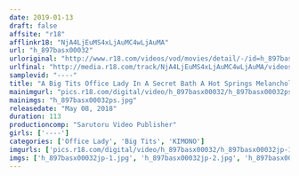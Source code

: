 ```yaml
---
date: 2019-01-13
draft: false
affsite: "r18"
afflinkr18: "NjA4LjEuMS4xLjAuMC4wLjAuMA"
url: "h_897basx00032"
urloriginal: "http://www.r18.com/videos/vod/movies/detail/-/id=h_897basx00032"
urlfinal: "http://media.r18.com/track/NjA4LjEuMS4xLjAuMC4wLjAuMA/videos/vod/movies/detail/-/id=h_897basx00032"
samplevid: "----"
title: "A Big Tits Office Lady In A Secret Bath A Hot Springs Melancholy Solo NTR Journey After Breaking Up With Her Boss With Whom She Was Committing Adultery, She Set Out On A Journey To Heal Her Heart And Went To A Secret Hot Springs Resort Where She Got Paid A Night Visit By the Dirty Old Man In Charge Of the Baths But When He Showed Her His Rock Hard Cock, She Could No Longer Resist, And Started Sucking On his Dick And Shaking Her Ass In Orgasmic Ecstasy"
mainimgurl: "pics.r18.com/digital/video/h_897basx00032/h_897basx00032ps.jpg"
mainimgs: "h_897basx00032ps.jpg"
releasedate: "May 08, 2018"
duration: 113
productioncomp: "Sarutoru Video Publisher"
girls: ['----']
categories: ['Office Lady', 'Big Tits', 'KIMONO']
imgurls: ['pics.r18.com/digital/video/h_897basx00032/h_897basx00032jp-1.jpg', 'pics.r18.com/digital/video/h_897basx00032/h_897basx00032jp-2.jpg', 'pics.r18.com/digital/video/h_897basx00032/h_897basx00032jp-3.jpg', 'pics.r18.com/digital/video/h_897basx00032/h_897basx00032jp-4.jpg', 'pics.r18.com/digital/video/h_897basx00032/h_897basx00032jp-5.jpg', 'pics.r18.com/digital/video/h_897basx00032/h_897basx00032jp-6.jpg', 'pics.r18.com/digital/video/h_897basx00032/h_897basx00032jp-7.jpg', 'pics.r18.com/digital/video/h_897basx00032/h_897basx00032jp-8.jpg', 'pics.r18.com/digital/video/h_897basx00032/h_897basx00032jp-9.jpg', 'pics.r18.com/digital/video/h_897basx00032/h_897basx00032jp-10.jpg', 'pics.r18.com/digital/video/h_897basx00032/h_897basx00032jp-11.jpg', 'pics.r18.com/digital/video/h_897basx00032/h_897basx00032jp-12.jpg', 'pics.r18.com/digital/video/h_897basx00032/h_897basx00032jp-13.jpg', 'pics.r18.com/digital/video/h_897basx00032/h_897basx00032jp-14.jpg', 'pics.r18.com/digital/video/h_897basx00032/h_897basx00032jp-15.jpg', 'pics.r18.com/digital/video/h_897basx00032/h_897basx00032jp-16.jpg', 'pics.r18.com/digital/video/h_897basx00032/h_897basx00032jp-17.jpg', 'pics.r18.com/digital/video/h_897basx00032/h_897basx00032jp-18.jpg', 'pics.r18.com/digital/video/h_897basx00032/h_897basx00032jp-19.jpg', 'pics.r18.com/digital/video/h_897basx00032/h_897basx00032jp-20.jpg']
imgs: ['h_897basx00032jp-1.jpg', 'h_897basx00032jp-2.jpg', 'h_897basx00032jp-3.jpg', 'h_897basx00032jp-4.jpg', 'h_897basx00032jp-5.jpg', 'h_897basx00032jp-6.jpg', 'h_897basx00032jp-7.jpg', 'h_897basx00032jp-8.jpg', 'h_897basx00032jp-9.jpg', 'h_897basx00032jp-10.jpg', 'h_897basx00032jp-11.jpg', 'h_897basx00032jp-12.jpg', 'h_897basx00032jp-13.jpg', 'h_897basx00032jp-14.jpg', 'h_897basx00032jp-15.jpg', 'h_897basx00032jp-16.jpg', 'h_897basx00032jp-17.jpg', 'h_897basx00032jp-18.jpg', 'h_897basx00032jp-19.jpg', 'h_897basx00032jp-20.jpg']
---
```

